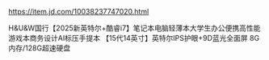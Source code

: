 https://item.jd.com/10038237747020.html

H&U&W国行【2025新英特尔+酷睿i7】笔记本电脑轻薄本大学生办公便携高性能游戏本商务设计AI标压手提本 【15代14英寸】英特尔IPS护眼+9D蓝光全面屏 8G内存/128G超速硬盘